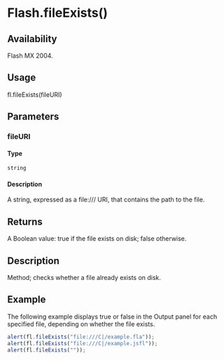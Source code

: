 # Flash.fileExists()

## Availability

Flash MX 2004.

## Usage

fl.fileExists(fileURI)

## Parameters

### **fileURI**

#### Type

```typescript
string
```

#### Description

A string, expressed as a file:/// URI, that contains the path to the file.

## Returns

A Boolean value: true if the file exists on disk; false otherwise.

## Description

Method; checks whether a file already exists on disk.

## Example

The following example displays true or false in the Output panel for each specified file, depending on whether the file exists.

```javascript
alert(fl.fileExists("file:///C|/example.fla"));
alert(fl.fileExists("file:///C|/example.jsfl"));
alert(fl.fileExists(""));
```
